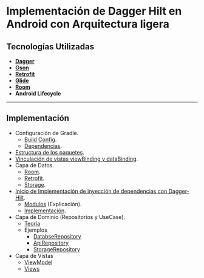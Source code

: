 # Implementación de Dagger Hilt en Android con Arquitectura ligera

## Tecnologías Utilizadas

- **[Dagger](https://dagger.dev/dev-guide/android.html)**
- **[Gson](https://github.com/google/gson)**
- **[Retrofit](https://square.github.io/retrofit/)**
- **[Glide](https://github.com/bumptech/glide)**
- **[Room](https://developer.android.com/jetpack/androidx/releases/room)**
- **Android Lifecycle**

---

## Implementación

- Configuración de Gradle.
    - [Build Config](app/src/main/java/com/example/dagger_hilt/Tutorial/BuildConfig.md).
    - [Dependencias](app/src/main/java/com/example/dagger_hilt/Tutorial/Dependencies.md).
- [Estructura de los paquetes](app/src/main/java/com/example/dagger_hilt/Tutorial/pakage.md).
- [Vinculación de vistas viewBinding y dataBinding](app/src/main/java/com/example/dagger_hilt/Tutorial/Binding.md).
- Capa de Datos.
    - [Room](app/src/main/java/com/example/dagger_hilt/Tutorial/Room.md).
    - [Retrofit](app/src/main/java/com/example/dagger_hilt/Tutorial/Retrofit.md).
    - [Storage](app/src/main/java/com/example/dagger_hilt/Tutorial/Storage.md).
- [Inicio de Implementación de inyección de dependencias con Dagger-Hilt](app/src/main/java/com/example/dagger_hilt/Tutorial/DependenciesInjection.md).
  - [Modulos](app/src/main/java/com/example/dagger_hilt/Tutorial/Modulos.md) (Explicación).
  - [Implementación](app/src/main/java/com/example/dagger_hilt/Tutorial/Implementacion.md).
- Capa de Dominio (Repositorios y UseCase). 
  - [Teoría](app/src/main/java/com/example/dagger_hilt/Tutorial/Repository.md)
  - Ejemplos
    - [DatabseRepository](app/src/main/java/com/example/dagger_hilt/domain/DatabaseRepository.kt)
    - [ApiRepository](app/src/main/java/com/example/dagger_hilt/domain/ApiRepository.kt)
    - [StorageRepository](app/src/main/java/com/example/dagger_hilt/domain/StorageRepository.kt)
- Capa de Vistas
  - [ViewModel](app/src/main/java/com/example/dagger_hilt/Tutorial/ViewModel.md)
  - [Views](app/build/generated/res/resValues/debug/com/example/dagger_hilt/Tutorial/Views.md)